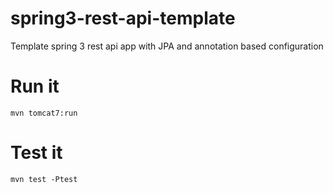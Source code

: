spring3-rest-api-template
=========================

Template spring 3 rest api app with JPA and annotation based configuration

Run it
======
```
mvn tomcat7:run

```

Test it
=======

```
mvn test -Ptest

```



